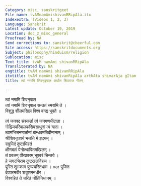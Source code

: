 ```yaml
---
Category: misc, sanskritgeet
File name: tvAMnamAmishivanRRipAla.itx
Indexextra: (Videos 1, 2, 3)
Language: Sanskrit
Latest update: October 19, 2019
Location: doc_z_misc_general
Proofread by: NA
Send corrections to: sanskrit@cheerful.com
Site access: https://sanskritdocuments.org
Subject: philosophy/hinduism/religion
Sublocation: misc
Text title: tvAM namAmi shivanRRipAla
Transliterated by: NA
engtitle: tvAM namAmi shivanRRipAla
itxtitle: tvAM namAmi shivanRipAla arthAta shivarAja gItam
title: त्वां नमामि शिवनृइपाल अर्थात शिवराज गीतम्

---
```

  
 त्वां नमामि शिवनृपाल   
त्वां नमामि शिवनृपाल सन्ततं स्मरामि ते ।  
विशुद्ध शीलमखिल विश्व वन्द्य भूपते ॥  
  
त्वं जनपद संस्कर्ता त्वं जनगणधीदाता ।  
गोद्विजपरिपालकशिवसाधूनां त्वं त्राता ।  
त्वामभिजनमार्तानां बान्धवमतिदीनानाम् ।  
श्रीशिवनृपवर्य भजति मे हृदयम् ।  
राष्ट्रमिदं दुष्टाभिहतं  
क्षीणबलं येनोत्थापितमखिलम् ।  
तं प्रबलम् वीरप्रवरम् भूपवरं चिन्तये ।  
हे जगदभिराम दुष्टखलविराम ।  
पूरित शुभकाम पुण्यचरितधाम ।  var  पूजित  
देवपरमवीर शत्रुशमनधीर ।  
विश्वहितं ते चरितं नीतिनिधानम् ॥  
  
  
  
